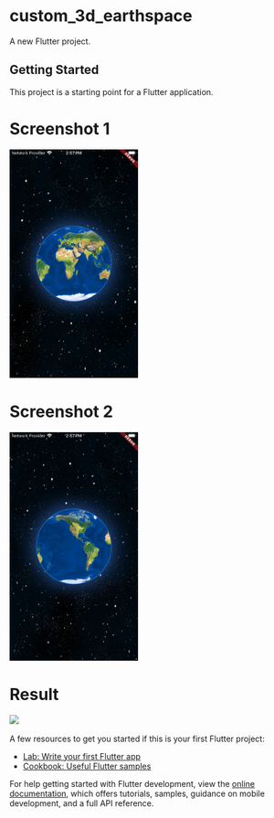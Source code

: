 # custom_3d_earthspace

A new Flutter project.

## Getting Started

This project is a starting point for a Flutter application.


# Screenshot 1

<img src="https://github.com/Mirzaazmath/custom_3d_earth_with_space_flutter/blob/main/assets/output/Screenshot1.png" height="400">


# Screenshot 2

<img src="https://github.com/Mirzaazmath/custom_3d_earth_with_space_flutter/blob/main/assets/output/Screenshot2.png" height="400">



# Result

<img src="https://github.com/Mirzaazmath/custom_3d_earth_with_space_flutter/blob/main/assets/output/result.gif" height="400">

A few resources to get you started if this is your first Flutter project:

- [Lab: Write your first Flutter app](https://docs.flutter.dev/get-started/codelab)
- [Cookbook: Useful Flutter samples](https://docs.flutter.dev/cookbook)

For help getting started with Flutter development, view the
[online documentation](https://docs.flutter.dev/), which offers tutorials,
samples, guidance on mobile development, and a full API reference.

